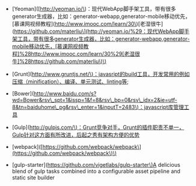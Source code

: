 * \[Yeoman\]\([http://yeoman.io/\)：现代WebApp脚手架工具，带有很多generator生成器，比如：generator-webapp,generator-mobile移动优先，\[慕课网视频教程\]\(http://www.imooc.com/learn/30\)\[老湿很牛\]\(https://github.com/materliu\](http://yeoman.io/%29：现代WebApp脚手架工具，带有很多generator生成器，比如：generator-webapp,generator-mobile移动优先，[慕课网视频教程]%28http://www.imooc.com/learn/30%29[老湿很牛]%28https://github.com/materliu\)\)

* \[Grunt\]\([http://www.gruntjs.net/\)：javasript的build工具，开发常用的例如压缩（minification）、编译、单元测试、linting等](http://www.gruntjs.net/%29：javasript的build工具，开发常用的例如压缩（minification）、编译、单元测试、linting等);

* \[Bower\]\([http://www.baidu.com/s?wd=Bower&rsv\_spt=1&issp=1&f=8&rsv\_bp=0&rsv\_idx=2&ie=utf-8&tn=baiduhome\_pg&rsv\_enter=1&inputT=2483\)：javascript库管理工具](http://www.baidu.com/s?wd=Bower&rsv_spt=1&issp=1&f=8&rsv_bp=0&rsv_idx=2&ie=utf-8&tn=baiduhome_pg&rsv_enter=1&inputT=2483%29：javascript库管理工具)

* \[Gulp\]\([http://gulpjs.com/\)：Grunt竞争对手，Grunt的插件职责不单一，Gulp针对这方面有所改进，后起之秀有架构方便的优势](http://gulpjs.com/%29：Grunt竞争对手，Grunt的插件职责不单一，Gulp针对这方面有所改进，后起之秀有架构方便的优势)

* \[webpack\]\([https://github.com/webpack/webpack\](https://github.com/webpack/webpack\)\)

* \[gulp-starter\]\([https://github.com/vigetlabs/gulp-starter\)A](https://github.com/vigetlabs/gulp-starter%29A) delicious blend of gulp tasks combined into a configurable asset pipeline and static site builder



